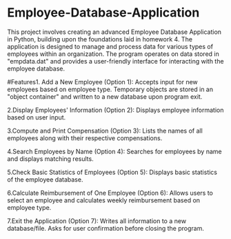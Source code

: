# Employee-Database-Application
This project involves creating an advanced Employee Database Application in Python, building upon the foundations laid in homework 4. The application is designed to manage and process data for various types of employees within an organization. The program operates on data stored in "empdata.dat" and provides a user-friendly interface for interacting with the employee database.

#Features1. Add a New Employee (Option 1):
Accepts input for new employees based on employee type.
Temporary objects are stored in an "object container" and written to a new database upon program exit.

2.Display Employees' Information (Option 2):
Displays employee information based on user input.

3.Compute and Print Compensation (Option 3):
Lists the names of all employees along with their respective compensations.

4.Search Employees by Name (Option 4):
Searches for employees by name and displays matching results.

5.Check Basic Statistics of Employees (Option 5):
Displays basic statistics of the employee database.

6.Calculate Reimbursement of One Employee (Option 6):
Allows users to select an employee and calculates weekly reimbursement based on employee type.

7.Exit the Application (Option 7):
Writes all information to a new database/file.
Asks for user confirmation before closing the program.
